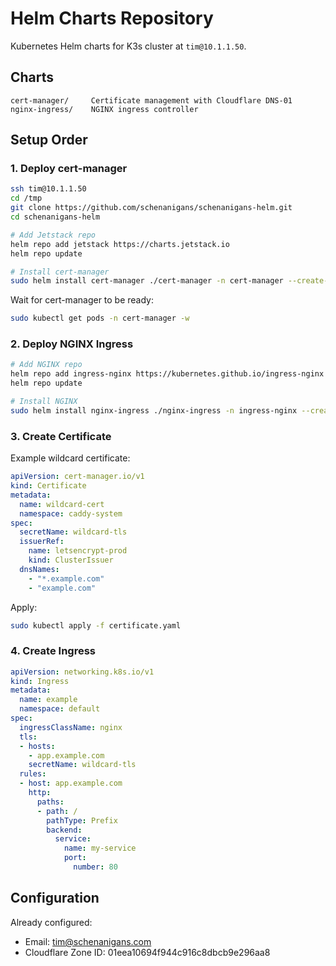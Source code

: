 # Helm Charts Repository

Kubernetes Helm charts for K3s cluster at `tim@10.1.1.50`.

## Charts

```
cert-manager/     Certificate management with Cloudflare DNS-01
nginx-ingress/    NGINX ingress controller
```

## Setup Order

### 1. Deploy cert-manager

```bash
ssh tim@10.1.1.50
cd /tmp
git clone https://github.com/schenanigans/schenanigans-helm.git
cd schenanigans-helm

# Add Jetstack repo
helm repo add jetstack https://charts.jetstack.io
helm repo update

# Install cert-manager
sudo helm install cert-manager ./cert-manager -n cert-manager --create-namespace
```

Wait for cert-manager to be ready:
```bash
sudo kubectl get pods -n cert-manager -w
```

### 2. Deploy NGINX Ingress

```bash
# Add NGINX repo
helm repo add ingress-nginx https://kubernetes.github.io/ingress-nginx
helm repo update

# Install NGINX
sudo helm install nginx-ingress ./nginx-ingress -n ingress-nginx --create-namespace
```

### 3. Create Certificate

Example wildcard certificate:
```yaml
apiVersion: cert-manager.io/v1
kind: Certificate
metadata:
  name: wildcard-cert
  namespace: caddy-system
spec:
  secretName: wildcard-tls
  issuerRef:
    name: letsencrypt-prod
    kind: ClusterIssuer
  dnsNames:
    - "*.example.com"
    - "example.com"
```

Apply:
```bash
sudo kubectl apply -f certificate.yaml
```

### 4. Create Ingress

```yaml
apiVersion: networking.k8s.io/v1
kind: Ingress
metadata:
  name: example
  namespace: default
spec:
  ingressClassName: nginx
  tls:
  - hosts:
    - app.example.com
    secretName: wildcard-tls
  rules:
  - host: app.example.com
    http:
      paths:
      - path: /
        pathType: Prefix
        backend:
          service:
            name: my-service
            port:
              number: 80
```

## Configuration

Already configured:
- Email: tim@schenanigans.com
- Cloudflare Zone ID: 01eea10694f944c916c8dbcb9e296aa8
